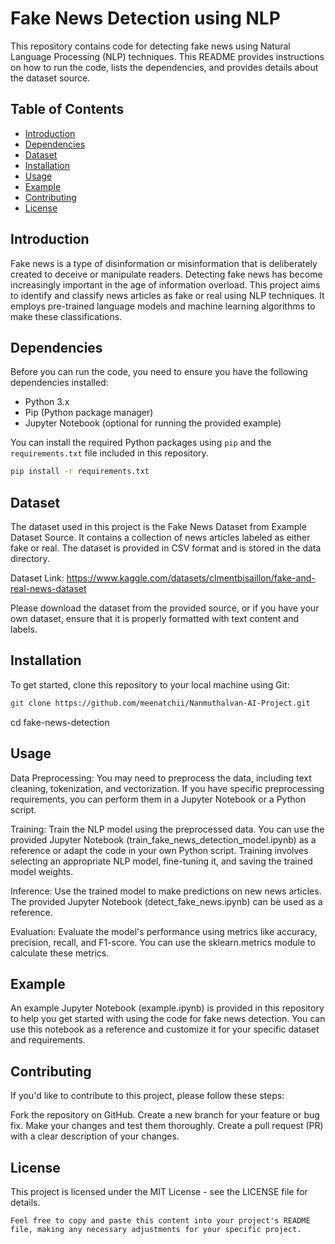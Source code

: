# Fake News Detection using NLP

This repository contains code for detecting fake news using Natural Language Processing (NLP) techniques. This README provides instructions on how to run the code, lists the dependencies, and provides details about the dataset source.

## Table of Contents
- [Introduction](#introduction)
- [Dependencies](#dependencies)
- [Dataset](#dataset)
- [Installation](#installation)
- [Usage](#usage)
- [Example](#example)
- [Contributing](#contributing)
- [License](#license)

## Introduction

Fake news is a type of disinformation or misinformation that is deliberately created to deceive or manipulate readers. Detecting fake news has become increasingly important in the age of information overload. This project aims to identify and classify news articles as fake or real using NLP techniques. It employs pre-trained language models and machine learning algorithms to make these classifications.

## Dependencies

Before you can run the code, you need to ensure you have the following dependencies installed:

- Python 3.x
- Pip (Python package manager)
- Jupyter Notebook (optional for running the provided example)

You can install the required Python packages using `pip` and the `requirements.txt` file included in this repository.

```bash
pip install -r requirements.txt
```
## Dataset

The dataset used in this project is the Fake News Dataset from Example Dataset Source. It contains a collection of news articles labeled as either fake or real. The dataset is provided in CSV format and is stored in the data directory.

Dataset Link: https://www.kaggle.com/datasets/clmentbisaillon/fake-and-real-news-dataset

Please download the dataset from the provided source, or if you have your own dataset, ensure that it is properly formatted with text content and labels.

## Installation
To get started, clone this repository to your local machine using Git:

```bash
git clone https://github.com/meenatchii/Nanmuthalvan-AI-Project.git
```

cd fake-news-detection
## Usage
Data Preprocessing: You may need to preprocess the data, including text cleaning, tokenization, and vectorization. If you have specific preprocessing requirements, you can perform them in a Jupyter Notebook or a Python script.

Training: Train the NLP model using the preprocessed data. You can use the provided Jupyter Notebook (train_fake_news_detection_model.ipynb) as a reference or adapt the code in your own Python script. Training involves selecting an appropriate NLP model, fine-tuning it, and saving the trained model weights.

Inference: Use the trained model to make predictions on new news articles. The provided Jupyter Notebook (detect_fake_news.ipynb) can be used as a reference.

Evaluation: Evaluate the model's performance using metrics like accuracy, precision, recall, and F1-score. You can use the sklearn.metrics module to calculate these metrics.

## Example
An example Jupyter Notebook (example.ipynb) is provided in this repository to help you get started with using the code for fake news detection. You can use this notebook as a reference and customize it for your specific dataset and requirements.

## Contributing
If you'd like to contribute to this project, please follow these steps:

Fork the repository on GitHub.
Create a new branch for your feature or bug fix.
Make your changes and test them thoroughly.
Create a pull request (PR) with a clear description of your changes.
## License
This project is licensed under the MIT License - see the LICENSE file for details.

```vbnet
Feel free to copy and paste this content into your project's README file, making any necessary adjustments for your specific project.
```
